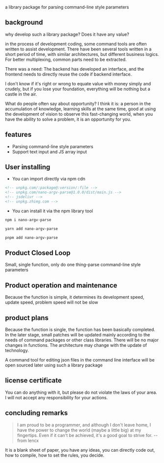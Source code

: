 a library package for parsing command-line style parameters

## background

why develop such a library package? Does it have any value?

in the process of development coding, some command tools are often written to assist development. There have been several tools written in a short period of time, with similar architectures, but different business logics. For better multiplexing, common parts need to be extracted.

There was a need: The backend has developed an interface, and the frontend needs to directly reuse the code if backend interface.

I don't know if it's right or wrong to equate value with money simply and crudely, but if you lose your foundation, everything will be nothing but a castle in the air.


What do people often say about opportunity? I think it is: a person in the accumulation of knowledge, learning skills at the same time, good at using the development of vision to observe this fast-changing world, when you have the ability to solve a problem, it is an opportunity for you.

## features

- Parsing command-line style parameters
- Support text input and JS array input

## User installing

- You can import directly via npm cdn
```html
<!-- unpkg.com/:package@:version/:file -->
<!-- unpkg.com/nano-argv-parse@1.0.0/dist/main.js -->
<!-- jsdelivr -->
<!-- unpkg.zhimg.com -->
```

- You can install it via the npm library tool
```bash
npm i nano-argv-parse
```

```bash
yarn add nano-argv-parse
```

```bash
pnpm add nano-argv-parse
```


## Product Closed Loop

Small, single function, only do one thing-parse command-line style parameters

## Product operation and maintenance

Because the function is simple, it determines its development speed, update speed, problem speed will not be slow

## product plans

Because the function is single, the function has been basically completed. In the later stage, small patches will be updated mainly according to the needs of command packages or other class libraries. There will be no major changes in functions. The architecture may change with the update of technology.


A command tool for editing json files in the command line interface will be open sourced later using such a library package

## license certificate

You can do anything with it, but please do not violate the laws of your area. I will not accept any responsibility for your actions.


## concluding remarks

> I am proud to be a programmer, and although I don't leave home, I have the power to change the world (maybe a little big) at my fingertips. Even if it can't be achieved, it's a good goal to strive for. -- from lencx

It is a blank sheet of paper, you have any ideas, you can directly code out, how to compile, how to set the rules, you decide.

